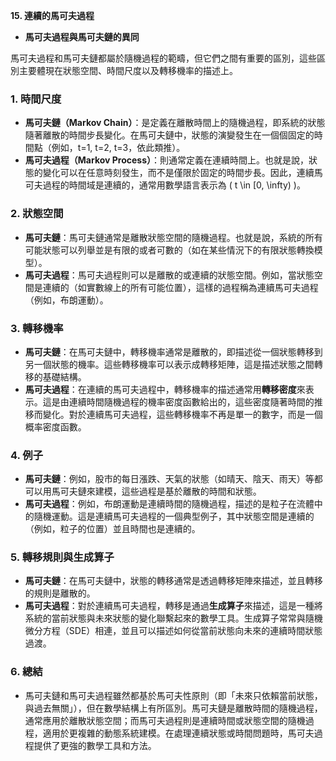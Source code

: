 **15. 連續的馬可夫過程**  
   - **馬可夫過程與馬可夫鏈的異同**

馬可夫過程和馬可夫鏈都屬於隨機過程的範疇，但它們之間有重要的區別，這些區別主要體現在狀態空間、時間尺度以及轉移機率的描述上。

### 1. **時間尺度**
   - **馬可夫鏈（Markov Chain）**：是定義在離散時間上的隨機過程，即系統的狀態隨著離散的時間步長變化。在馬可夫鏈中，狀態的演變發生在一個個固定的時間點（例如，t=1, t=2, t=3，依此類推）。
   - **馬可夫過程（Markov Process）**：則通常定義在連續時間上。也就是說，狀態的變化可以在任意時刻發生，而不是僅限於固定的時間步長。因此，連續馬可夫過程的時間域是連續的，通常用數學語言表示為 \( t \in [0, \infty) \)。

### 2. **狀態空間**
   - **馬可夫鏈**：馬可夫鏈通常是離散狀態空間的隨機過程。也就是說，系統的所有可能狀態可以列舉並是有限的或者可數的（如在某些情況下的有限狀態轉換模型）。
   - **馬可夫過程**：馬可夫過程則可以是離散的或連續的狀態空間。例如，當狀態空間是連續的（如實數線上的所有可能位置），這樣的過程稱為連續馬可夫過程（例如，布朗運動）。

### 3. **轉移機率**
   - **馬可夫鏈**：在馬可夫鏈中，轉移機率通常是離散的，即描述從一個狀態轉移到另一個狀態的機率。這些轉移機率可以表示成轉移矩陣，這是描述狀態之間轉移的基礎結構。
   - **馬可夫過程**：在連續的馬可夫過程中，轉移機率的描述通常用**轉移密度**來表示。這是由連續時間隨機過程的機率密度函數給出的，這些密度隨著時間的推移而變化。對於連續馬可夫過程，這些轉移機率不再是單一的數字，而是一個概率密度函數。

### 4. **例子**
   - **馬可夫鏈**：例如，股市的每日漲跌、天氣的狀態（如晴天、陰天、雨天）等都可以用馬可夫鏈來建模，這些過程是基於離散的時間和狀態。
   - **馬可夫過程**：例如，布朗運動是連續時間的隨機過程，描述的是粒子在流體中的隨機運動。這是連續馬可夫過程的一個典型例子，其中狀態空間是連續的（例如，粒子的位置）並且時間也是連續的。

### 5. **轉移規則與生成算子**
   - **馬可夫鏈**：在馬可夫鏈中，狀態的轉移通常是透過轉移矩陣來描述，並且轉移的規則是離散的。
   - **馬可夫過程**：對於連續馬可夫過程，轉移是通過**生成算子**來描述，這是一種將系統的當前狀態與未來狀態的變化聯繫起來的數學工具。生成算子常常與隨機微分方程（SDE）相連，並且可以描述如何從當前狀態向未來的連續時間狀態過渡。

### 6. **總結**
   - 馬可夫鏈和馬可夫過程雖然都基於馬可夫性原則（即「未來只依賴當前狀態，與過去無關」），但在數學結構上有所區別。馬可夫鏈是離散時間的隨機過程，通常應用於離散狀態空間；而馬可夫過程則是連續時間或狀態空間的隨機過程，適用於更複雜的動態系統建模。在處理連續狀態或時間問題時，馬可夫過程提供了更強的數學工具和方法。